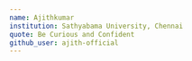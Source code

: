 ```yaml
---
name: Ajithkumar
institution: Sathyabama University, Chennai
quote: Be Curious and Confident
github_user: ajith-official
---
```

